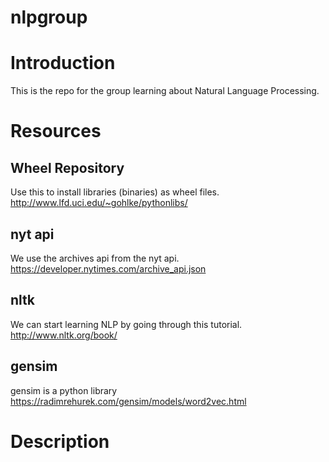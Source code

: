 # nlpgroup

# Introduction
This is the repo for the group learning about Natural Language Processing.



# Resources

## Wheel Repository
Use this to install libraries (binaries) as wheel files.
http://www.lfd.uci.edu/~gohlke/pythonlibs/

## nyt api
We use the archives api from the nyt api.
https://developer.nytimes.com/archive_api.json

## nltk
We can start learning NLP by going through this tutorial.
http://www.nltk.org/book/

## gensim
gensim is a python library 
https://radimrehurek.com/gensim/models/word2vec.html

# Description
